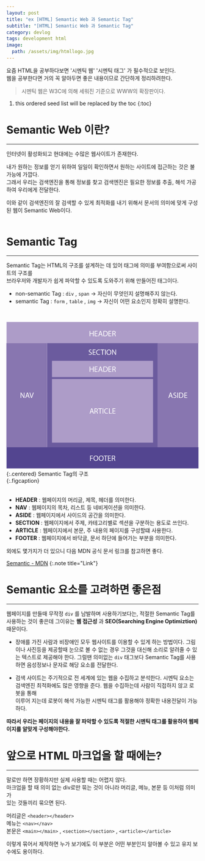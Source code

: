 ```yaml
---
layout: post
title: "ex [HTML] Semantic Web 과 Semantic Tag"
subtitle: "[HTML] Semantic Web 과 Semantic Tag"
category: devlog
tags: development html
image:
  path: /assets/img/htmllogo.jpg
---
```


[semantic - mdn]: https://developer.mozilla.org/ko/docs/Glossary/Semantics

요즘 HTML을 공부하다보면 '시멘틱 웹' '시멘틱 태그' 가 필수적으로 보인다.  
웹을 공부한다면 거의 꼭 알아두면 좋은 내용이므로 간단하게 정리하려한다.

> 시멘틱 웹은 W3C에 의해 세워진 기준으로 WWW의 확장판이다.

<!--more-->

1. this ordered seed list will be replaced by the toc
   {:toc}

# Semantic Web 이란?

---

인터넷이 활성화되고 현대에는 수많은 웹사이트가 존재한다.

내가 원하는 정보를 얻기 위하여 일일이 확인하면서 원하는 사이트에 접근하는 것은 불가능에 가깝다.  
그래서 우리는 검색엔진을 통해 정보를 찾고 검색엔진은 필요한 정보를 추출, 해석 가공하여 우리에게 전달한다.

이와 같이 검색엔진의 잘 검색할 수 있게 최적화를 내기 위해서 문서의 의미에 맞게 구성된 웹이 Semantic Web이다.  
<br>

# Semantic Tag

---

Semantic Tag는 HTML의 구조를 설계하는 데 있어 태그에 의미를 부여함으로써 사이트의 구조를  
브라우저와 개발자가 쉽게 파악할 수 있도록 도와주기 위해 만들어진 태그이다.

- non-semantic Tag : `div` , `span` -> 자신이 무엇인지 설명해주지 않는다.
- semantic Tag : `form` , `table` , `img` -> 자신이 어떤 요소인지 정확히 설명한다.

<br>

![semantic](/assets/img/develop/2022-02-28-develop/2022-02-28-develop.png){:.centered} Semantic Tag의 구조  
{:.figcaption}  
<br>

- **HEADER** : 웹페이지의 머리글, 제목, 헤더를 의미한다.
- **NAV** : 웹페이지의 목차, 리스트 등 네비게이션을 의미한다.
- **ASIDE** : 웹페이지에서 사이드의 공간을 의미한다.
- **SECTION** : 웹페이지에서 주제, 카테고리별로 섹션을 구분하는 용도로 쓰인다.
- **ARTICLE** : 웹페이지에서 본문, 주 내용의 페이지를 구성할떄 사용한다.
- **FOOTER** : 웹페이지에서 바닥글, 문서 하단에 들어가는 부분을 의미한다.

외에도 몇가지가 더 있으니 다음 MDN 공식 문서 링크를 참고하면 좋다.

[Semantic - MDN]
{:.note title="Link"}

# Semantic 요소를 고려하면 좋은점

---

웹페이지를 만들때 무작정 `div` 를 남발하며 사용하기보다는, 적절한 Semantic Tag를  
사용하는 것이 좋은데 그이유는 **웹 접근성** 과 **SEO(Searching Engine Optimiztion)** 때문이다.

- 장애를 가진 사람과 비장애인 모두 웹사이트를 이용할 수 있게 하는 방법이다.
  그림이나 사진등을 제공할때 눈으로 볼 수 없는 경우 그것을 대신해 소리로 알려줄 수 있는 텍스트로 제공해야 한다.
  그럴땐 의미없는 `div` 태그보다 Semantic Tag를 사용하면 음성정보나 문자로 해당 요소를 전달한다.

- 검색 사이트는 주기적으로 전 세계에 있는 웹을 수집하고 분석한다.
  시멘틱 요소는 검색엔진 최적화에도 많은 영향을 준다. 웹을 수집하는데 사람이 직접하지 않고 로봇을 통해  
  이루어 지는데 로봇이 해석 가능한 시멘틱 태그를 활용해야 정확한 내용전달이 가능하다.

**따라서 우리는 페이지의 내용을 잘 파악할 수 있도록 적절한 시멘틱 태그를 활용하여 웹페이지를 알맞게 구성해야한다.**

# 앞으로 HTML 마크업을 할 때에는?

---

말로만 하면 장황하지만 실제 사용할 때는 어렵지 않다.  
마크업을 할 때 의미 없는 div로만 묶는 것이 아니라 머리글, 메뉴, 본문 등 이처럼 의미가  
있는 것들끼리 묶으면 된다.

머리글은 `<header></header>`  
메뉴는 `<nav></nav>`  
본문은 `<main></main>` , `<section></section>` , `<article></article>`

이렇게 묶어서 제작하면 누가 보기에도 이 부분은 어떤 부분인지 알아볼 수 있고 유지 보수에도 용이하다.
